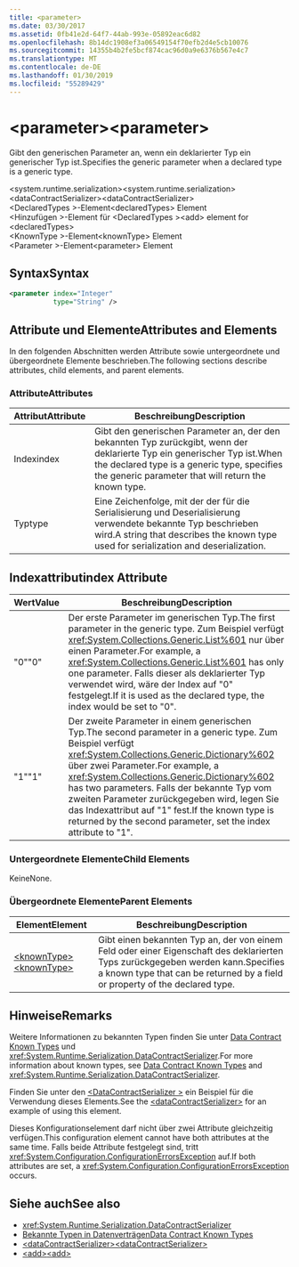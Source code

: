 ```yaml
---
title: <parameter>
ms.date: 03/30/2017
ms.assetid: 0fb41e2d-64f7-44ab-993e-05892eac6d82
ms.openlocfilehash: 8b14dc1908ef3a06549154f70efb2d4e5cb10076
ms.sourcegitcommit: 14355b4b2fe5bcf874cac96d0a9e6376b567e4c7
ms.translationtype: MT
ms.contentlocale: de-DE
ms.lasthandoff: 01/30/2019
ms.locfileid: "55289429"
---
```

# <a name="parameter"></a><span data-ttu-id="8505e-101">\<parameter></span><span class="sxs-lookup"><span data-stu-id="8505e-101">\<parameter></span></span>
<span data-ttu-id="8505e-102">Gibt den generischen Parameter an, wenn ein deklarierter Typ ein generischer Typ ist.</span><span class="sxs-lookup"><span data-stu-id="8505e-102">Specifies the generic parameter when a declared type is a generic type.</span></span>  
  
 <span data-ttu-id="8505e-103">\<system.runtime.serialization></span><span class="sxs-lookup"><span data-stu-id="8505e-103">\<system.runtime.serialization></span></span>  
<span data-ttu-id="8505e-104">\<dataContractSerializer></span><span class="sxs-lookup"><span data-stu-id="8505e-104">\<dataContractSerializer></span></span>  
<span data-ttu-id="8505e-105">\<DeclaredTypes >-Element</span><span class="sxs-lookup"><span data-stu-id="8505e-105">\<declaredTypes> Element</span></span>  
<span data-ttu-id="8505e-106">\<Hinzufügen >-Element für \<DeclaredTypes ></span><span class="sxs-lookup"><span data-stu-id="8505e-106">\<add> element for \<declaredTypes></span></span>  
<span data-ttu-id="8505e-107">\<KnownType >-Element</span><span class="sxs-lookup"><span data-stu-id="8505e-107">\<knownType> Element</span></span>  
<span data-ttu-id="8505e-108">\<Parameter >-Element</span><span class="sxs-lookup"><span data-stu-id="8505e-108">\<parameter> Element</span></span>  
  
## <a name="syntax"></a><span data-ttu-id="8505e-109">Syntax</span><span class="sxs-lookup"><span data-stu-id="8505e-109">Syntax</span></span>  
  
```xml  
<parameter index="Integer"
           type="String" />
```  
  
## <a name="attributes-and-elements"></a><span data-ttu-id="8505e-110">Attribute und Elemente</span><span class="sxs-lookup"><span data-stu-id="8505e-110">Attributes and Elements</span></span>  
 <span data-ttu-id="8505e-111">In den folgenden Abschnitten werden Attribute sowie untergeordnete und übergeordnete Elemente beschrieben.</span><span class="sxs-lookup"><span data-stu-id="8505e-111">The following sections describe attributes, child elements, and parent elements.</span></span>  
  
### <a name="attributes"></a><span data-ttu-id="8505e-112">Attribute</span><span class="sxs-lookup"><span data-stu-id="8505e-112">Attributes</span></span>  
  
|<span data-ttu-id="8505e-113">Attribut</span><span class="sxs-lookup"><span data-stu-id="8505e-113">Attribute</span></span>|<span data-ttu-id="8505e-114">Beschreibung</span><span class="sxs-lookup"><span data-stu-id="8505e-114">Description</span></span>|  
|---------------|-----------------|  
|<span data-ttu-id="8505e-115">Index</span><span class="sxs-lookup"><span data-stu-id="8505e-115">index</span></span>|<span data-ttu-id="8505e-116">Gibt den generischen Parameter an, der den bekannten Typ zurückgibt, wenn der deklarierte Typ ein generischer Typ ist.</span><span class="sxs-lookup"><span data-stu-id="8505e-116">When the declared type is a generic type, specifies the generic parameter that will return the known type.</span></span>|  
|<span data-ttu-id="8505e-117">Typ</span><span class="sxs-lookup"><span data-stu-id="8505e-117">type</span></span>|<span data-ttu-id="8505e-118">Eine Zeichenfolge, mit der der für die Serialisierung und Deserialisierung verwendete bekannte Typ beschrieben wird.</span><span class="sxs-lookup"><span data-stu-id="8505e-118">A string that describes the known type used for serialization and deserialization.</span></span>|  
  
## <a name="index-attribute"></a><span data-ttu-id="8505e-119">Indexattribut</span><span class="sxs-lookup"><span data-stu-id="8505e-119">index Attribute</span></span>  
  
|<span data-ttu-id="8505e-120">Wert</span><span class="sxs-lookup"><span data-stu-id="8505e-120">Value</span></span>|<span data-ttu-id="8505e-121">Beschreibung</span><span class="sxs-lookup"><span data-stu-id="8505e-121">Description</span></span>|  
|-----------|-----------------|  
|<span data-ttu-id="8505e-122">"0"</span><span class="sxs-lookup"><span data-stu-id="8505e-122">"0"</span></span>|<span data-ttu-id="8505e-123">Der erste Parameter im generischen Typ.</span><span class="sxs-lookup"><span data-stu-id="8505e-123">The first parameter in the generic type.</span></span> <span data-ttu-id="8505e-124">Zum Beispiel verfügt <xref:System.Collections.Generic.List%601> nur über einen Parameter.</span><span class="sxs-lookup"><span data-stu-id="8505e-124">For example, a <xref:System.Collections.Generic.List%601> has only one parameter.</span></span> <span data-ttu-id="8505e-125">Falls dieser als deklarierter Typ verwendet wird, wäre der Index auf "0" festgelegt.</span><span class="sxs-lookup"><span data-stu-id="8505e-125">If it is used as the declared type, the index would be set to "0".</span></span>|  
|<span data-ttu-id="8505e-126">"1"</span><span class="sxs-lookup"><span data-stu-id="8505e-126">"1"</span></span>|<span data-ttu-id="8505e-127">Der zweite Parameter in einem generischen Typ.</span><span class="sxs-lookup"><span data-stu-id="8505e-127">The second parameter in a generic type.</span></span> <span data-ttu-id="8505e-128">Zum Beispiel verfügt <xref:System.Collections.Generic.Dictionary%602> über zwei Parameter.</span><span class="sxs-lookup"><span data-stu-id="8505e-128">For example, a <xref:System.Collections.Generic.Dictionary%602> has two parameters.</span></span> <span data-ttu-id="8505e-129">Falls der bekannte Typ vom zweiten Parameter zurückgegeben wird, legen Sie das Indexattribut auf "1" fest.</span><span class="sxs-lookup"><span data-stu-id="8505e-129">If the known type is returned by the second parameter, set the index attribute to "1".</span></span>|  
  
### <a name="child-elements"></a><span data-ttu-id="8505e-130">Untergeordnete Elemente</span><span class="sxs-lookup"><span data-stu-id="8505e-130">Child Elements</span></span>  
 <span data-ttu-id="8505e-131">Keine</span><span class="sxs-lookup"><span data-stu-id="8505e-131">None.</span></span>  
  
### <a name="parent-elements"></a><span data-ttu-id="8505e-132">Übergeordnete Elemente</span><span class="sxs-lookup"><span data-stu-id="8505e-132">Parent Elements</span></span>  
  
|<span data-ttu-id="8505e-133">Element</span><span class="sxs-lookup"><span data-stu-id="8505e-133">Element</span></span>|<span data-ttu-id="8505e-134">Beschreibung</span><span class="sxs-lookup"><span data-stu-id="8505e-134">Description</span></span>|  
|-------------|-----------------|  
|[<span data-ttu-id="8505e-135">\<knownType></span><span class="sxs-lookup"><span data-stu-id="8505e-135">\<knownType></span></span>](../../../../../docs/framework/configure-apps/file-schema/wcf/knowntype.md)|<span data-ttu-id="8505e-136">Gibt einen bekannten Typ an, der von einem Feld oder einer Eigenschaft des deklarierten Typs zurückgegeben werden kann.</span><span class="sxs-lookup"><span data-stu-id="8505e-136">Specifies a known type that can be returned by a field or property of the declared type.</span></span>|  
  
## <a name="remarks"></a><span data-ttu-id="8505e-137">Hinweise</span><span class="sxs-lookup"><span data-stu-id="8505e-137">Remarks</span></span>  
 <span data-ttu-id="8505e-138">Weitere Informationen zu bekannten Typen finden Sie unter [Data Contract Known Types](../../../../../docs/framework/wcf/feature-details/data-contract-known-types.md) und <xref:System.Runtime.Serialization.DataContractSerializer>.</span><span class="sxs-lookup"><span data-stu-id="8505e-138">For more information about known types, see [Data Contract Known Types](../../../../../docs/framework/wcf/feature-details/data-contract-known-types.md) and <xref:System.Runtime.Serialization.DataContractSerializer>.</span></span>  
  
 <span data-ttu-id="8505e-139">Finden Sie unter den [ \<DataContractSerializer >](../../../../../docs/framework/configure-apps/file-schema/wcf/datacontractserializer-element.md) ein Beispiel für die Verwendung dieses Elements.</span><span class="sxs-lookup"><span data-stu-id="8505e-139">See the [\<dataContractSerializer>](../../../../../docs/framework/configure-apps/file-schema/wcf/datacontractserializer-element.md) for an example of using this element.</span></span>  
  
 <span data-ttu-id="8505e-140">Dieses Konfigurationselement darf nicht über zwei Attribute gleichzeitig verfügen.</span><span class="sxs-lookup"><span data-stu-id="8505e-140">This configuration element cannot have both attributes at the same time.</span></span> <span data-ttu-id="8505e-141">Falls beide Attribute festgelegt sind, tritt <xref:System.Configuration.ConfigurationErrorsException> auf.</span><span class="sxs-lookup"><span data-stu-id="8505e-141">If both attributes are set, a <xref:System.Configuration.ConfigurationErrorsException> occurs.</span></span>  
  
## <a name="see-also"></a><span data-ttu-id="8505e-142">Siehe auch</span><span class="sxs-lookup"><span data-stu-id="8505e-142">See also</span></span>
- <xref:System.Runtime.Serialization.DataContractSerializer>
- [<span data-ttu-id="8505e-143">Bekannte Typen in Datenverträgen</span><span class="sxs-lookup"><span data-stu-id="8505e-143">Data Contract Known Types</span></span>](../../../../../docs/framework/wcf/feature-details/data-contract-known-types.md)
- [<span data-ttu-id="8505e-144">\<dataContractSerializer></span><span class="sxs-lookup"><span data-stu-id="8505e-144">\<dataContractSerializer></span></span>](../../../../../docs/framework/configure-apps/file-schema/wcf/datacontractserializer-element.md)
- [<span data-ttu-id="8505e-145">\<add></span><span class="sxs-lookup"><span data-stu-id="8505e-145">\<add></span></span>](../../../../../docs/framework/configure-apps/file-schema/wcf/add-of-declaredtypes-element.md)
